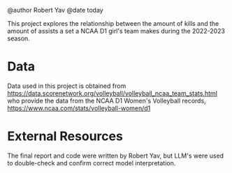 @author Robert Yav
@date today

This project explores the relationship between the amount of kills and the amount
of assists a set a NCAA D1 girl's team makes during the 2022-2023 season.
# Data
Data used in this project is obtained from https://data.scorenetwork.org/volleyball/volleyball_ncaa_team_stats.html
who provide the data from the NCAA D1 Women's Volleyball records, https://www.ncaa.com/stats/volleyball-women/d1
# External Resources
The final report and code were written by Robert Yav, but
LLM's were used to double-check and confirm correct model interpretation.